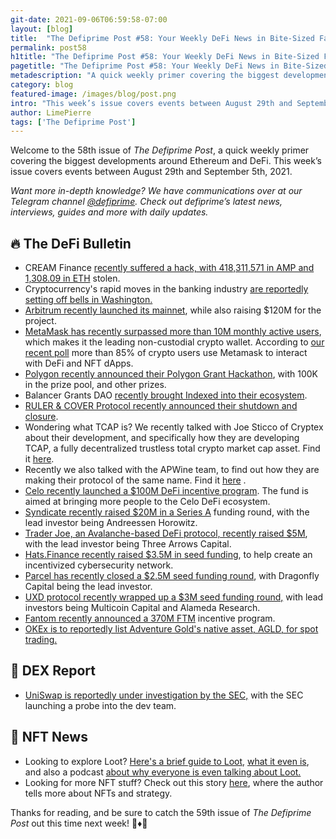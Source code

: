 ```yaml
---
git-date: 2021-09-06T06:59:58-07:00
layout: [blog]
title:  "The Defiprime Post #58: Your Weekly DeFi News in Bite-Sized Fashion"
permalink: post58
h1title: "The Defiprime Post #58: Your Weekly DeFi News in Bite-Sized Fashion"
pagetitle: "The Defiprime Post #58: Your Weekly DeFi News in Bite-Sized Fashion"
metadescription: "A quick weekly primer covering the biggest developments around Ethereum and DeFi. This week’s issue covers events between August 29th and September 5th, 2021"
category: blog
featured-image: /images/blog/post.png
intro: "This week’s issue covers events between August 29th and September 5th, 2021"
author: LimePierre
tags: ['The Defiprime Post']
---
```


Welcome to the 58th issue of _The Defiprime Post_, a quick weekly primer covering the biggest developments around Ethereum and DeFi. This week’s issue covers events between August 29th and September 5th, 2021.

_Want more in-depth knowledge? We have communications over at our Telegram channel [@defiprime](https://t.me/defiprime). Check out defiprime’s latest news, interviews, guides and more with daily updates._


## 🔥 The DeFi Bulletin

* CREAM Finance [recently suffered a hack, with 418,311,571 in AMP and 1,308.09 in ETH](https://twitter.com/defiprime/status/1432346458330566659) stolen. 
* Cryptocurrency's rapid moves in the banking industry [are reportedly setting off bells in Washington.](https://www.nytimes.com/2021/09/05/us/politics/cryptocurrency-banking-regulation.html?s=09)
* [Arbitrum recently launched its mainnet](https://www.theblockcrypto.com/post/116148/ethereum-scaling-solution-arbitrum-launches-mainnet-raises-120-million-funding), while also raising $120M for the project. 
* [MetaMask has recently surpassed more than 10M monthly active users](https://consensys.net/blog/press-release/metamask-surpasses-10-million-maus-making-it-the-worlds-leading-non-custodial-crypto-wallet/?utm_content=178360215&utm_medium=social&utm_source=twitter&hss_channel=tw-3129477561&s=09), which makes it the leading non-custodial crypto wallet. According to [our recent poll](https://twitter.com/defiprime/status/1433093712322519041) more than 85% of crypto users use Metamask to interact with DeFi and NFT dApps. 
* [Polygon recently announced their Polygon Grant Hackathon](https://polygontech.medium.com/polygon-announces-polygon-grants-hackathon-100k-in-prizes-vc-funding-and-more-bf19314eedb3), with 100K in the prize pool, and other prizes.
* Balancer Grants DAO [recently brought Indexed into their ecosystem](https://medium.com/@BalancerGrants/balancer-grants-dao-brings-indexed-into-balancers-ecosystem-d062f4ad06ec).
* [RULER & COVER Protocol recently announced their shutdown and closure](https://defited.medium.com/project-shutdown-cover-ruler-bb2df50e2a95?s=09).
* Wondering what TCAP is?  We recently talked with Joe Sticco of Cryptex about their development, and specifically how they are developing TCAP, a fully decentralized trustless total crypto market cap asset. Find it [here](https://defiprime.com/tcap).
* Recently we also talked with the APWine team, to find out how they are making their protocol of the same name. Find it [here](https://defiprime.com/apwine) .
* [Celo recently launched a $100M DeFi incentive program](https://www.coindesk.com/business/2021/08/30/celo-taps-aave-curve-sushi-and-more-in-100m-defi-incentive-program/). The fund is aimed at bringing more people to the Celo DeFi ecosystem.
* [Syndicate recently raised $20M in a Series A](https://syndicate.mirror.xyz/BYU6CUG4k4hRx7HMviApYAxpEpIhe-mMDhzyBy580tU) funding round, with the lead investor being  Andreessen Horowitz.
*  [Trader Joe, an Avalanche-based DeFi protocol, recently raised $5M](https://www.theblockcrypto.com/post/116439/avalanche-defi-protocol-trader-joe-funding-three-arrows-capital),  with the lead investor being Three Arrows Capital.
* [Hats.Finance recently raised $3.5M in seed funding](https://hatsfinance.medium.com/hats-raises-3-5m-in-seed-funding-to-create-an-incentivized-cybersecurity-network-600bd4d1c84b), to help create an incentivized cybersecurity network.
* [Parcel has recently closed a $2.5M seed funding round](https://medium.com/parcelhq/next-chapter-announcing-our-2-5m-raise-cfced9378913), with Dragonfly Capital being the lead investor.
* [UXD protocol recently wrapped up a $3M seed funding round,](https://uxdprotocol.medium.com/uxd-protocol-announces-3-million-seed-round-led-by-multicoin-capital-f5037c001a87) with lead investors being Multicoin Capital and Alameda Research.
* [Fantom recently announced a 370M FTM](https://fantom.foundation/blog/announcing-370m-ftm-incentive-program/) incentive program.
* [OKEx is to reportedly list Adventure Gold's native asset, AGLD, for spot trading. ](https://www.okex.com/support/hc/en-us/articles/4408469721357?channelFlag=ACEAP6502256)


## 💱 DEX Report

* [UniSwap is reportedly under investigation by the SEC,](https://decrypt.co/80130/uniswap-labs-under-investigation-sec-report)  with the SEC launching a probe into the dev team. 


## 💎 NFT News

* Looking to explore Loot?  [Here's a brief guide to Loot,](https://metaversal.banklesshq.com/p/loot-explained-) [what it even is](https://alphaleak.substack.com/p/alpha-loot), and also a podcast [about why everyone is even talking about Loot.](https://open.spotify.com/episode/7rSDtwLgzndL484s8wfWby)
* Looking for more NFT stuff? Check out this story [here](https://cryptohayes.medium.com/jpeg-the-jeweler-f626c40384cf), where the author tells more about NFTs and strategy. 

Thanks for reading, and be sure to catch the 59th issue of _The Defiprime Post_ out this time next week! 👋♦️👋